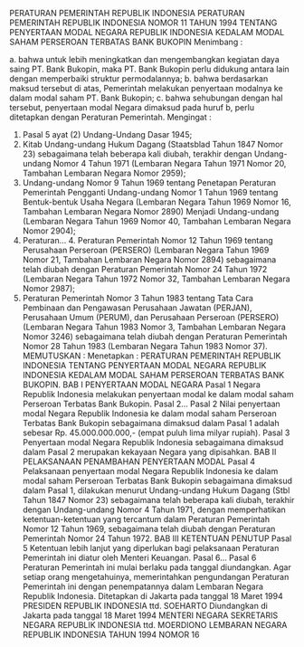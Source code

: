  PERATURAN PEMERINTAH REPUBLIK INDONESIA PERATURAN PEMERINTAH REPUBLIK INDONESIA NOMOR 11 TAHUN 1994 TENTANG PENYERTAAN MODAL NEGARA REPUBLIK INDONESIA KEDALAM MODAL SAHAM PERSEROAN TERBATAS BANK BUKOPIN
Menimbang :

a. bahwa untuk lebih meningkatkan dan mengembangkan kegiatan daya saing PT. Bank Bukopin, maka PT. Bank Bukopin perlu didukung antara lain dengan memperbaiki struktur permodalannya;
b. bahwa berdasarkan maksud tersebut di atas, Pemerintah melakukan penyertaan modalnya ke dalam modal saham PT. Bank Bukopin;
c. bahwa sehubungan dengan hal tersebut, penyertaan modal Negara dimaksud pada huruf b, perlu ditetapkan dengan Peraturan Pemerintah.
Mengingat :

1. Pasal 5 ayat (2) Undang-Undang Dasar 1945;
2. Kitab Undang-undang Hukum Dagang (Staatsblad Tahun 1847 Nomor 23) sebagaimana telah beberapa kali diubah, terakhir dengan Undang-undang Nomor 4 Tahun 1971 (Lembaran Negara Tahun 1971 Nomor 20, Tambahan Lembaran Negara Nomor 2959);
3. Undang-undang Nomor 9 Tahun 1969 tentang Penetapan Peraturan Pemerintah Pengganti Undang-undang Nomor 1 Tahun 1969 tentang Bentuk-bentuk Usaha Negara (Lembaran Negara Tahun 1969 Nomor 16, Tambahan Lembaran Negara Nomor 2890) Menjadi Undang-undang (Lembaran Negara Tahun 1969 Nomor 40, Tambahan Lembaran Negara Nomor 2904);
4. Peraturan… 4. Peraturan Pemerintah Nomor 12 Tahun 1969 tentang Perusahaan Perseroan (PERSERO) (Lembaran Negara Tahun 1969 Nomor 21, Tambahan Lembaran Negara Nomor 2894) sebagaimana telah diubah dengan Peraturan Pemerintah Nomor 24 Tahun 1972 (Lembaran Negara Tahun 1972 Nomor 32, Tambahan Lembaran Negara Nomor 2987);
5. Peraturan Pemerintah Nomor 3 Tahun 1983 tentang Tata Cara Pembinaan dan Pengawasan Perusahaan Jawatan (PERJAN), Perusahaan Umum (PERUM), dan Perusahaan Perseroan (PERSERO) (Lembaran Negara Tahun 1983 Nomor 3, Tambahan Lembaran Negara Nomor 3246) sebagaimana telah diubah dengan Peraturan Pemerintah Nomor 28 Tahun 1983 (Lembaran Negara Tahun 1983 Nomor 37).
MEMUTUSKAN :
 Menetapkan : PERATURAN PEMERINTAH REPUBLIK INDONESIA TENTANG PENYERTAAN MODAL NEGARA REPUBLIK INDONESIA KEDALAM MODAL SAHAM PERSEROAN TERBATAS BANK BUKOPIN.
BAB I PENYERTAAN MODAL NEGARA
Pasal 1
Negara Republik Indonesia melakukan penyertaan modal ke dalam modal saham Perseroan Terbatas Bank Bukopin. Pasal 2…
Pasal 2
Nilai penyertaan modal Negara Republik Indonesia ke dalam modal saham Perseroan Terbatas Bank Bukopin sebagaimana dimaksud dalam Pasal 1 adalah sebesar Rp. 45.000.000.000,- (empat puluh lima milyar rupiah).
Pasal 3
Penyertaan modal Negara Republik Indonesia sebagaimana dimaksud dalam Pasal 2 merupakan kekayaan Negara yang dipisahkan.
BAB II PELAKSANAAN PENAMBAHAN PENYERTAAN MODAL
Pasal 4
Pelaksanaan penyertaan modal Negara Republik Indonesia ke dalam modal saham Perseroan Terbatas Bank Bukopin sebagaimana dimaksud dalam Pasal 1, dilakukan menurut Undang-undang Hukum Dagang (Stbl Tahun 1847 Nomor 23) sebagaimana telah beberapa kali diubah, terakhir dengan Undang-undang Nomor 4 Tahun 1971, dengan memperhatikan ketentuan-ketentuan yang tercantum dalam Peraturan Pemerintah Nomor 12 Tahun 1969, sebagaimana telah diubah dengan Peraturan Pemerintah Nomor 24 Tahun 1972.
BAB III KETENTUAN PENUTUP
Pasal 5
Ketentuan lebih lanjut yang diperlukan bagi pelaksanaan Peraturan Pemerintah ini diatur oleh Menteri Keuangan. Pasal 6…
Pasal 6
Peraturan Pemerintah ini mulai berlaku pada tanggal diundangkan.
Agar setiap orang mengetahuinya, memerintahkan pengundangan Peraturan Pemerintah ini dengan penempatannya dalam Lembaran Negara Republik Indonesia. Ditetapkan di Jakarta pada tanggal 18 Maret 1994 PRESIDEN REPUBLIK INDONESIA ttd. SOEHARTO Diundangkan di Jakarta pada tanggal 18 Maret 1994 MENTERI NEGARA SEKRETARIS NEGARA REPUBLIK INDONESIA ttd. MOERDIONO LEMBARAN NEGARA REPUBLIK INDONESIA TAHUN 1994 NOMOR 16